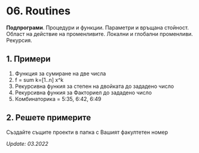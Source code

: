 ﻿# 06. Routines
**Подпрограми**. Процедури и функции. Параметри и връщана стойност. Област на действие на променливите. Локални и глобални променливи. Рекурсия.

## 1. Примери
1. Функция за сумиране на две числа
2. f = sum k=[1..n] x^k
3. Рекурсивна функия за степен на двойката до зададено число
4. Рекурсивна функия за Факториел до зададено число
5. Комбинаторика = 5:35, 6:42, 6:49

## 2. Решете примерите
Създайте същите проекти в папка с Вашият факултетен номер

_Update: 03.2022_